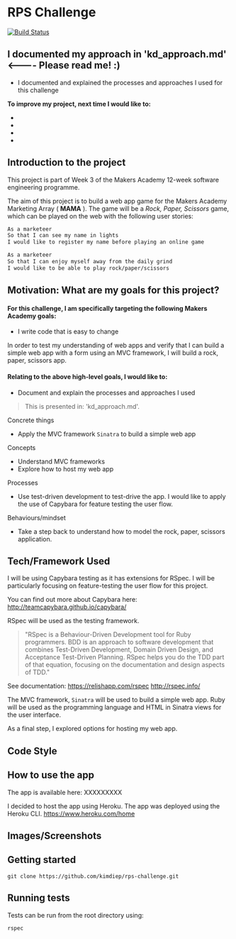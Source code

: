 RPS Challenge
==================

[![Build Status](https://travis-ci.org/kimdiep/rps-challenge.svg?branch=master)](https://travis-ci.org/kimdiep/rps-challenge)

## I documented my approach in 'kd_approach.md' <---- Please read me! :)
- I documented and explained the processes and approaches I used for this challenge

**To improve my project, next time I would like to:**

- 
- 
- 
- 

## Introduction to the project

This project is part of Week 3 of the Makers Academy 12-week software engineering programme. 

The aim of this project is to build a web app game for the Makers Academy Marketing Array ( **MAMA** ). The game will be a _Rock, Paper, Scissors_ game, which can be played on the web with the following user stories:

```sh
As a marketeer
So that I can see my name in lights
I would like to register my name before playing an online game

As a marketeer
So that I can enjoy myself away from the daily grind
I would like to be able to play rock/paper/scissors
```

## Motivation: What are my goals for this project?

#### For this challenge, I am specifically targeting the following Makers Academy goals:

- I write code that is easy to change

In order to test my understanding of web apps and verify that I can build a simple web app with a form using an MVC framework, I will build a rock, paper, scissors app.

#### Relating to the above high-level goals, I would like to:

- Document and explain the processes and approaches I used

> This is presented in: 'kd_approach.md'.

Concrete things
- Apply the MVC framework `Sinatra` to build a simple web app

Concepts
- Understand MVC frameworks
- Explore how to host my web app

Processes
- Use test-driven development to test-drive the app. I would like to apply the use of Capybara for feature testing the user flow.

Behaviours/mindset
- Take a step back to understand how to model the rock, paper, scissors application.

## Tech/Framework Used

I will be using Capybara testing as it has extensions for RSpec. I will be particularly focusing on feature-testing the user flow for this project.

You can find out more about Capybara here: http://teamcapybara.github.io/capybara/

RSpec will be used as the testing framework.  

>"RSpec is a Behaviour-Driven Development tool for Ruby programmers. BDD is an approach
to software development that combines Test-Driven Development, Domain Driven Design,
and Acceptance Test-Driven Planning. RSpec helps you do the TDD part of that equation,
focusing on the documentation and design aspects of TDD." 

See documentation:
https://relishapp.com/rspec
http://rspec.info/


The MVC framework, `Sinatra` will be used to build a simple web app. Ruby will be used as the programming language and HTML in Sinatra views for the user interface.

As a final step, I explored options for hosting my web app.

## Code Style


## How to use the app

The app is available here:
XXXXXXXXX

I decided to host the app using Heroku. The app was deployed using the Heroku CLI.
https://www.heroku.com/home


## Images/Screenshots

## Getting started

`git clone https://github.com/kimdiep/rps-challenge.git`

## Running tests

Tests can be run from the root directory using:

`rspec`

